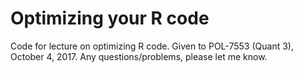 # Optimizing your R code
Code for lecture on optimizing R code. Given to POL-7553 (Quant 3), October 4, 2017. Any questions/problems, please let me know.
